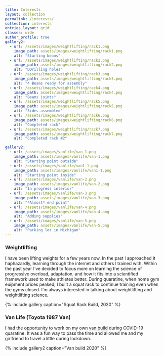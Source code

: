 ```yaml
---
title: Interests
layout: collection
permalink: /interests/
collection: interests
entries_layout: grid
classes: wide
author_profile: true
gallery2:
  - url: /assets/images/weightlifting/rack1.png
    image_path: assets/images/weightlifting/rack1.png
    alt: "Starting beams"
  - url: /assets/images/weightlifting/rack2.png
    image_path: assets/images/weightlifting/rack2.png
    alt: "DDrilling holes" 
  - url: /assets/images/weightlifting/rack3.png
    image_path: assets/images/weightlifting/rack3.png
    alt: "4 Beams ready for assembly"
  - url: /assets/images/weightlifting/rack4.png
    image_path: assets/images/weightlifting/rack4.png
    alt: "Beams joints"
  - url: /assets/images/weightlifting/rack5.png
    image_path: assets/images/weightlifting/rack5.png
    alt: "Sides assembled"
  - url: /assets/images/weightlifting/rack6.png
    image_path: assets/images/weightlifting/rack6.png
    alt: "Completed rack"
  - url: /assets/images/weightlifting/rack7.png
    image_path: assets/images/weightlifting/rack7.png
    alt: "Completed rack #2"

gallery2:
  - url: /assets/images/vanlife/van-1.png
    image_path: assets/images/vanlife/van-1.png
    alt: "Starting point outside"
  - url: /assets/images/vanlife/van1-1.png
    image_path: assets/images/vanlife/van1-1.png
    alt: "Starting point inside" 
  - url: /assets/images/vanlife/van-2.png
    image_path: assets/images/vanlife/van-2.png
    alt: "In progress interior"
  - url: /assets/images/vanlife/van-3.png
    image_path: assets/images/vanlife/van-3.png
    alt: "*Almost* end point"
  - url: /assets/images/vanlife/van-4.png
    image_path: assets/images/vanlife/van-4.png
    alt: "Adding supplies"
  - url: /assets/images/vanlife/van-5.png
    image_path: assets/images/vanlife/van-5.png
    alt: "Parking lot in Michigan"
---
```


### Weightlifting
I have been lifting weights for a few years now. In the past I approached it haphazardly, learning through the internet and others I trained with. Within the past year I've decided to focus more on learning the science of progressive overload, adaptation, and how it fits into a scientified framework used to make athletes better. During quaratine, when home gym euipment prices peaked, I built a squat rack to continue training even when the gyms closed. I'm always interested in talking about weightlifting and weightlifting science.

{% include gallery caption="Squat Rack Build, 2020" %}


### Van Life (Toyota 1987 Van)
I had the opportunity to work on my own [van build](https://www.google.com/search?q=van+build&rlz=1C1GCEA_enUS812US812&oq=van+build&aqs=chrome.0.69i59j0l5j69i60l2.923j0j9&sourceid=chrome&ie=UTF-8) during COVID-19 quaratine. It was a fun way to pass the time and allowed me and my girlfriend to travel a little during lockdown.

{% include gallery2 caption="Van build 2020" %}